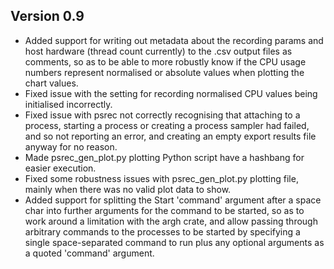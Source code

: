 Version 0.9
-----------

* Added support for writing out metadata about the recording params and host hardware (thread count
  currently) to the .csv output files as comments, so as to be able to more robustly know if
  the CPU usage numbers represent normalised or absolute values when plotting the chart values.
* Fixed issue with the setting for recording normalised CPU values being initialised incorrectly.
* Fixed issue with psrec not correctly recognising that attaching to a process, starting a process or
  creating a process sampler had failed, and so not reporting an error, and creating an empty
  export results file anyway for no reason.
* Made psrec_gen_plot.py plotting Python script have a hashbang for easier execution.
* Fixed some robustness issues with psrec_gen_plot.py plotting file, mainly when there was no valid
  plot data to show.
* Added support for splitting the Start 'command' argument after a space char into further arguments for
  the command to be started, so as to work around a limitation with the argh crate, and allow passing
  through arbitrary commands to the processes to be started by specifying a single space-separated
  command to run plus any optional arguments as a quoted 'command' argument.
